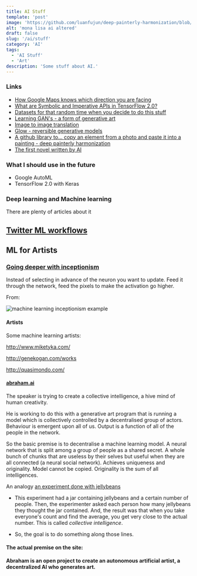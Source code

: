 ```yaml
---
title: AI Stuff
template: 'post'
image: 'https://github.com/luanfujun/deep-painterly-harmonization/blob/master/results/17_result_sherlock.jpg?raw=true'
alt: 'mona lisa ai altered'
draft: false
slug: '/ai/stuff'
category: 'AI'
tags:
  - 'AI Stuff'
  - 'Art'
description: 'Some stuff about AI.'
---
```


### Links

- [How Google Maps knows which direction you are facing](https://ai.googleblog.com/2019/02/using-global-localization-to-improve.html)
- [What are Symbolic and Imperative APIs in TensorFlow 2.0?](https://medium.com/tensorflow/what-are-symbolic-and-imperative-apis-in-tensorflow-2-0-dfccecb01021)
- [Datasets for that random time when you decide to do this stuff](https://www.tensorflow.org/datasets)
- [Learning GAN's - a form of generative art](https://www.tensorflow.org/beta/tutorials/generative/dcgan)
- [Image to image translation](https://phillipi.github.io/pix2pix/)
- [Glow - reversible generative models](https://openai.com/blog/glow/)
- [A github library to... copy an element from a photo and paste it into a painting - deep painterly harmonization](https://github.com/luanfujun/deep-painterly-harmonization)
- [The first novel written by AI](https://singularityhub.com/2018/10/25/ai-wrote-a-road-trip-novel-is-it-a-good-read/#sm.00069qmis10ebdl7uan103cdtwnog)

### What I should use in the future

- Google AutoML
- TensorFlow 2.0 with Keras

### Deep learning and Machine learning

There are plenty of articles about it

## [Twitter ML workflows](https://blog.twitter.com/engineering/en_us/topics/insights/2018/ml-workflows.html)

## ML for Artists

### [Going deeper with inceptionism](https://ai.googleblog.com/2015/06/inceptionism-going-deeper-into-neural.html)

Instead of selecting in advance of the neuron you want to update. Feed it through the network, feed the pixels to make the activation go higher.

From:

![machine learning inceptionism example](https://3.bp.blogspot.com/-4Uj3hPFupok/VYIT6s_c9OI/AAAAAAAAAlc/_yGdbbsmGiw/s640/ibis.png)

#### Artists

Some machine learning artists:

http://www.miketyka.com/

http://genekogan.com/works

http://quasimondo.com/
#### [abraham.ai](http://abraham.ai/)

The speaker is trying to create a collective intelligence, a hive mind of human creativity.

He is working to do this with a generative art program that is running a model which is collectively controlled by a decentralised group of actors. Behaviour is emergent upon all of us. Output is a function of all of the people in the network.

So the basic premise is to decentralise a machine learning model. A neural network that is split among a group of people as a shared secret. A whole bunch of chunks that are useless by their selves but useful when they are all connected (a neural social network). Achieves uniqueness and originality. Model cannot be copied. Originality is the sum of all intelligences.

An analogy [an experiment done with jellybeans](https://blog.asmartbear.com/ignoring-the-wisdom-of-crowds.html)

- This experiment had a jar containing jellybeans and a certain number of people. Then, the experimenter asked each person how many jellybeans they thought the jar contained. And, the result was that when you take everyone's count and find the average, you get very close to the actual number. This is called _collective intelligence_.

- So, the goal is to do something along those lines.

#### The actual premise on the site:

**Abraham is an open project to create an autonomous artificial artist, a decentralized AI who generates art.**
